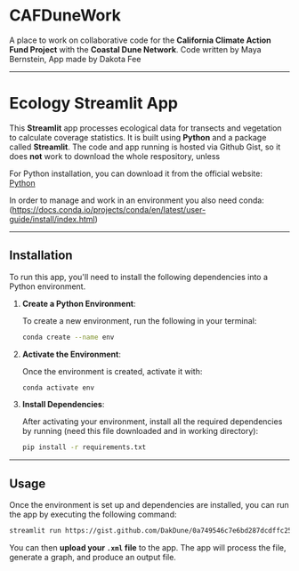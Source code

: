 # CAFDuneWork

A place to work on collaborative code for the **California Climate Action Fund Project** with the **Coastal Dune Network**. Code written by Maya Bernstein, App made by Dakota Fee

---

# Ecology Streamlit App

This **Streamlit** app processes ecological data for transects and vegetation to calculate coverage statistics. It is built using **Python** and a package called **Streamlit**. The code and app running is hosted via Github Gist, so it does **not** work to download the whole respository, unless 



For Python installation, you can download it from the official website: [Python](https://www.python.org/downloads/)

In order to manage and work in an environment you also need conda: (https://docs.conda.io/projects/conda/en/latest/user-guide/install/index.html)

---

## Installation

To run this app, you'll need to install the following dependencies into a Python environment.

1. **Create a Python Environment**:
   
   To create a new environment, run the following in your terminal:
   
   ```bash
   conda create --name env
   ```

2. **Activate the Environment**:

   Once the environment is created, activate it with:
   
   ```bash
   conda activate env
   ```

3. **Install Dependencies**:

   After activating your environment, install all the required dependencies by running (need this file downloaded and in working directory):
   
   ```bash
   pip install -r requirements.txt
   ```

---

## Usage

Once the environment is set up and dependencies are installed, you can run the app by executing the following command:

```bash
streamlit run https://gist.github.com/DakDune/0a749546c7e6bd287dcdffc256dde835
```

You can then **upload your `.xml` file**  to the app. The app will process the file, generate a graph, and produce an output file.

























